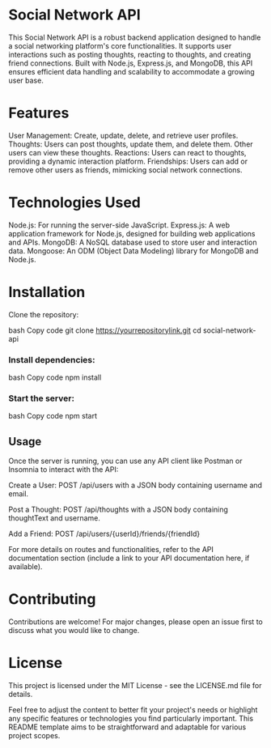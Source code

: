 # Social Network API
This Social Network API is a robust backend application designed to handle a social networking platform's core functionalities. It supports user interactions such as posting thoughts, reacting to thoughts, and creating friend connections. Built with Node.js, Express.js, and MongoDB, this API ensures efficient data handling and scalability to accommodate a growing user base.

# Features
User Management: Create, update, delete, and retrieve user profiles.
Thoughts: Users can post thoughts, update them, and delete them. Other users can view these thoughts.
Reactions: Users can react to thoughts, providing a dynamic interaction platform.
Friendships: Users can add or remove other users as friends, mimicking social network connections.

# Technologies Used
Node.js: For running the server-side JavaScript.
Express.js: A web application framework for Node.js, designed for building web applications and APIs.
MongoDB: A NoSQL database used to store user and interaction data.
Mongoose: An ODM (Object Data Modeling) library for MongoDB and Node.js.

# Installation
Clone the repository:

bash
Copy code
git clone https://yourrepositorylink.git
cd social-network-api
### Install dependencies:

bash
Copy code
npm install
### Start the server:

bash
Copy code
npm start
## Usage
Once the server is running, you can use any API client like Postman or Insomnia to interact with the API:

Create a User:
POST /api/users with a JSON body containing username and email.

Post a Thought:
POST /api/thoughts with a JSON body containing thoughtText and username.

Add a Friend:
POST /api/users/{userId}/friends/{friendId}

For more details on routes and functionalities, refer to the API documentation section (include a link to your API documentation here, if available).

# Contributing
Contributions are welcome! For major changes, please open an issue first to discuss what you would like to change.

# License
This project is licensed under the MIT License - see the LICENSE.md file for details.

Feel free to adjust the content to better fit your project's needs or highlight any specific features or technologies you find particularly important. This README template aims to be straightforward and adaptable for various project scopes.
